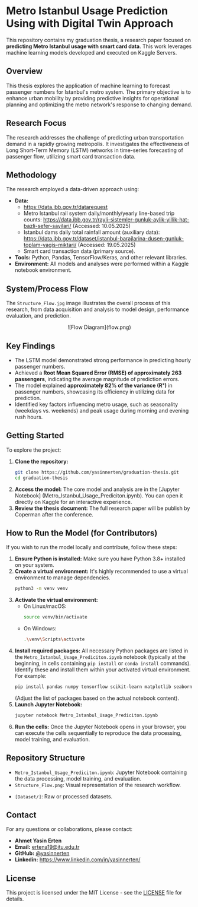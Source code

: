 # Metro Istanbul Usage Prediction Using with Digital Twin Approach 

This repository contains my graduation thesis, a research paper focused on **predicting Metro Istanbul usage with smart card data**. This work leverages machine learning models developed and executed on Kaggle Servers.

## Overview

This thesis explores the application of machine learning to forecast passenger numbers for Istanbul's metro system. The primary objective is to enhance urban mobility by providing predictive insights for operational planning and optimizing the metro network's response to changing demand.

## Research Focus

The research addresses the challenge of predicting urban transportation demand in a rapidly growing metropolis. It investigates the effectiveness of Long Short-Term Memory (LSTM) networks in time-series forecasting of passenger flow, utilizing smart card transaction data.

## Methodology

The research employed a data-driven approach using:

* **Data:**
    * https://data.ibb.gov.tr/datarequest
    * Metro Istanbul rail system daily/monthly/yearly line-based trip counts: <https://data.ibb.gov.tr/rayli-sistemler-gunluk-aylik-yillik-hat-bazli-sefer-sayilari/> (Accessed: 10.05.2025)
    * Istanbul dams daily total rainfall amount (auxiliary data): <https://data.ibb.gov.tr/dataset/istanbul-barajlarina-dusen-gunluk-toplam-yagis-miktari/> (Accessed: 19.05.2025)
    * Smart card transaction data (primary source).
* **Tools:** Python, Pandas, TensorFlow/Keras, and other relevant libraries.
* **Environment:** All models and analyses were performed within a Kaggle notebook environment.

## System/Process Flow

The `Structure_Flow.jpg` image illustrates the overall process of this research, from data acquisition and analysis to model design, performance evaluation, and prediction.

<div align="center">
  ![Flow Diagram](flow.png)
</div>

## Key Findings

* The LSTM model demonstrated strong performance in predicting hourly passenger numbers.
* Achieved a **Root Mean Squared Error (RMSE) of approximately 263 passengers**, indicating the average magnitude of prediction errors.
* The model explained **approximately 82% of the variance (R²)** in passenger numbers, showcasing its efficiency in utilizing data for prediction.
* Identified key factors influencing metro usage, such as seasonality (weekdays vs. weekends) and peak usage during morning and evening rush hours.

## Getting Started

To explore the project:

1.  **Clone the repository:**
    ```bash
    git clone https://github.com/yasinnerten/graduation-thesis.git
    cd graduation-thesis
    ```
2.  **Access the model:** The core model and analysis are in the [Jupyter Notebook] (Metro_Istanbul_Usage_Prediciton.ipynb). You can open it directly on Kaggle for an interactive experience.
3.  **Review the thesis document:** The full research paper will be publish by Coperman after the conference.

## How to Run the Model (for Contributors)

If you wish to run the model locally and contribute, follow these steps:

1.  **Ensure Python is installed:** Make sure you have Python 3.8+ installed on your system.
2.  **Create a virtual environment:** It's highly recommended to use a virtual environment to manage dependencies.
    ```bash
    python3 -m venv venv
    ```
3.  **Activate the virtual environment:**
    * On Linux/macOS:
        ```bash
        source venv/bin/activate
        ```
    * On Windows:
        ```bash
        .\venv\Scripts\activate
        ```
4.  **Install required packages:** All necessary Python packages are listed in the `Metro_Istanbul_Usage_Prediciton.ipynb` notebook (typically at the beginning, in cells containing `pip install` or `conda install` commands). Identify these and install them within your activated virtual environment. For example:
    ```bash
    pip install pandas numpy tensorflow scikit-learn matplotlib seaborn jupyter
    ```
    (Adjust the list of packages based on the actual notebook content).
5.  **Launch Jupyter Notebook:**
    ```bash
    jupyter notebook Metro_Istanbul_Usage_Prediciton.ipynb
    ```
6.  **Run the cells:** Once the Jupyter Notebook opens in your browser, you can execute the cells sequentially to reproduce the data processing, model training, and evaluation.

## Repository Structure

* `Metro_Istanbul_Usage_Prediciton.ipynb`: Jupyter Notebook containing the data processing, model training, and evaluation.
* `Structure_Flow.png`: Visual representation of the research workflow.
<!-- * `AhmetYasin_DevelopingaDigitalTwinSystemforPredictingUsageofIstanbulMetro.pdf`: The complete graduation thesis document. -->
* `[Dataset/]`: Raw or processed datasets.

## Contact

For any questions or collaborations, please contact:

* **Ahmet Yasin Erten**
* **Email:** ertena19@itu.edu.tr
* **GitHub:** [@yasinnerten](https://github.com/yasinnerten)
* **Linkedin:** https://www.linkedin.com/in/yasinnerten/
## License

This project is licensed under the MIT License - see the [LICENSE](LICENSE) file for details.
